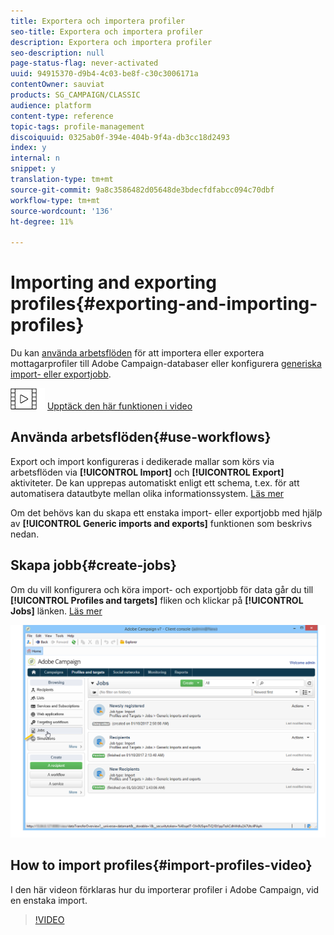 ```yaml
---
title: Exportera och importera profiler
seo-title: Exportera och importera profiler
description: Exportera och importera profiler
seo-description: null
page-status-flag: never-activated
uuid: 94915370-d9b4-4c03-be8f-c30c3006171a
contentOwner: sauviat
products: SG_CAMPAIGN/CLASSIC
audience: platform
content-type: reference
topic-tags: profile-management
discoiquuid: 0325ab0f-394e-404b-9f4a-db3cc18d2493
index: y
internal: n
snippet: y
translation-type: tm+mt
source-git-commit: 9a8c3586482d05648de3bdecfdfabcc094c70dbf
workflow-type: tm+mt
source-wordcount: '136'
ht-degree: 11%

---
```



# Importing and exporting profiles{#exporting-and-importing-profiles}

Du kan [använda arbetsflöden](#use-workflows) för att importera eller exportera mottagarprofiler till Adobe Campaign-databaser eller konfigurera [generiska import- eller exportjobb](#create-jobs).

![](assets/do-not-localize/how-to-video.png) [Upptäck den här funktionen i video](#import-profiles-video)

## Använda arbetsflöden{#use-workflows}

Export och import konfigureras i dedikerade mallar som körs via arbetsflöden via **[!UICONTROL Import]** och **[!UICONTROL Export]** aktiviteter. De kan upprepas automatiskt enligt ett schema, t.ex. för att automatisera datautbyte mellan olika informationssystem. [Läs mer](../../workflow/using/importing-data.md#best-practices-when-importing-data)

Om det behövs kan du skapa ett enstaka import- eller exportjobb med hjälp av **[!UICONTROL Generic imports and exports]** funktionen som beskrivs nedan.

## Skapa jobb{#create-jobs}

Om du vill konfigurera och köra import- och exportjobb för data går du till **[!UICONTROL Profiles and targets]** fliken och klickar på **[!UICONTROL Jobs]** länken. [Läs mer](../../platform/using/generic-imports-and-exports.md)

![](assets/s_ncs_user_interface_import_link.png)


## How to import profiles{#import-profiles-video}

I den här videon förklaras hur du importerar profiler i Adobe Campaign, vid en enstaka import.

>[!VIDEO](https://video.tv.adobe.com/v/25608?quality=12)
